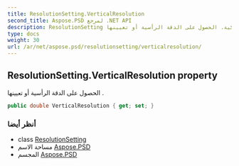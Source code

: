 ```yaml
---
title: ResolutionSetting.VerticalResolution
second_title: Aspose.PSD لمرجع .NET API
description: ResolutionSetting ملكية. الحصول على الدقة الرأسية أو تعيينها .
type: docs
weight: 30
url: /ar/net/aspose.psd/resolutionsetting/verticalresolution/
---
```

## ResolutionSetting.VerticalResolution property

الحصول على الدقة الرأسية أو تعيينها .

```csharp
public double VerticalResolution { get; set; }
```

### أنظر أيضا

* class [ResolutionSetting](../)
* مساحة الاسم [Aspose.PSD](../../resolutionsetting/)
* المجسم [Aspose.PSD](../../../)


